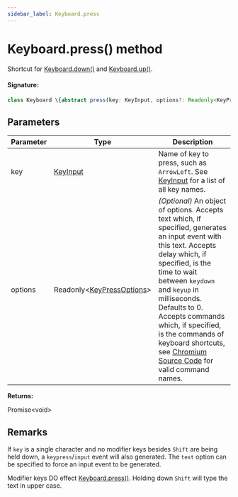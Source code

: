```yaml
---
sidebar_label: Keyboard.press
---
```


# Keyboard.press() method

Shortcut for [Keyboard.down()](./puppeteer.keyboard.down.md) and [Keyboard.up()](./puppeteer.keyboard.up.md).

#### Signature:

```typescript
class Keyboard \{abstract press(key: KeyInput, options?: Readonly<KeyPressOptions>): Promise<void>;\}
```

## Parameters

| Parameter | Type                                                              | Description                                                                                                                                                                                                                                                                                                                                                                                                                                                                                                                 |
| --------- | ----------------------------------------------------------------- | --------------------------------------------------------------------------------------------------------------------------------------------------------------------------------------------------------------------------------------------------------------------------------------------------------------------------------------------------------------------------------------------------------------------------------------------------------------------------------------------------------------------------- |
| key       | [KeyInput](./puppeteer.keyinput.md)                               | Name of key to press, such as <code>ArrowLeft</code>. See [KeyInput](./puppeteer.keyinput.md) for a list of all key names.                                                                                                                                                                                                                                                                                                                                                                                                  |
| options   | Readonly&lt;[KeyPressOptions](./puppeteer.keypressoptions.md)&gt; | _(Optional)_ An object of options. Accepts text which, if specified, generates an input event with this text. Accepts delay which, if specified, is the time to wait between <code>keydown</code> and <code>keyup</code> in milliseconds. Defaults to 0. Accepts commands which, if specified, is the commands of keyboard shortcuts, see [Chromium Source Code](https://source.chromium.org/chromium/chromium/src/+/main:third_party/blink/renderer/core/editing/commands/editor_command_names.h) for valid command names. |

**Returns:**

Promise&lt;void&gt;

## Remarks

If `key` is a single character and no modifier keys besides `Shift` are being held down, a `keypress`/`input` event will also generated. The `text` option can be specified to force an input event to be generated.

Modifier keys DO effect [Keyboard.press()](./puppeteer.keyboard.press.md). Holding down `Shift` will type the text in upper case.
